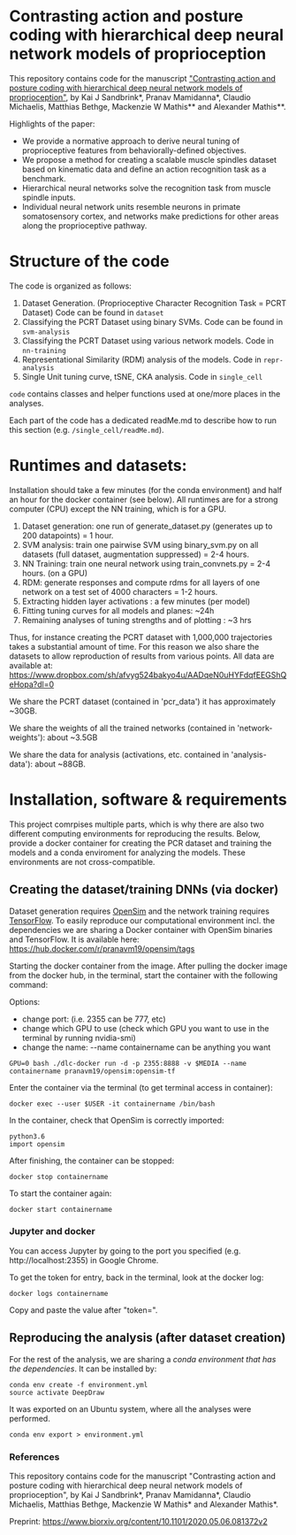 # Contrasting action and posture coding with hierarchical deep neural network models of proprioception

This repository contains code for the manuscript ["Contrasting action and posture coding with hierarchical deep neural network models of proprioception"](https://www.biorxiv.org/content/10.1101/2020.05.06.081372v3), by Kai J Sandbrink*, Pranav Mamidanna*, Claudio Michaelis, Matthias Bethge, Mackenzie W Mathis** and Alexander Mathis**.

Highlights of the paper:

- We provide a normative approach to derive neural tuning of proprioceptive features from behaviorally-defined objectives.
- We propose a method for creating a scalable muscle spindles dataset based on kinematic data and define an action recognition task as a benchmark.
- Hierarchical neural networks solve the recognition task from muscle spindle inputs.
- Individual neural network units resemble neurons in primate somatosensory cortex, and networks make predictions for other areas along the proprioceptive pathway.

# Structure of the code

The code is organized as follows:

1. Dataset Generation. (Proprioceptive Character Recognition Task = PCRT Dataset) Code can be found in `dataset`
2. Classifying the PCRT Dataset using binary SVMs. Code can be found in `svm-analysis`
3. Classifying the PCRT Dataset using various network models. Code in `nn-training`
4. Representational Similarity (RDM) analysis of the models. Code in `repr-analysis`
5. Single Unit tuning curve, tSNE, CKA analysis. Code in `single_cell`

`code` contains classes and helper functions used at one/more places in the analyses.

Each part of the code has a dedicated readMe.md to describe how to run this section (e.g. `/single_cell/readMe.md`).

# Runtimes and datasets:

Installation should take a few minutes (for the conda environment) and half an hour for the docker container (see below). All runtimes are for a strong computer (CPU) except the NN training, which is for a GPU.

1. Dataset generation: one run of generate_dataset.py (generates up to 200 datapoints) = 1 hour.
2. SVM analysis: train one pairwise SVM using binary_svm.py on all datasets (full dataset, augmentation suppressed) = 2-4 hours.
3. NN Training: train one neural network using train_convnets.py = 2-4 hours. (on a GPU)
4. RDM: generate responses and compute rdms for all layers of one network on a test set of 4000 characters = 1-2 hours.
5. Extracting hidden layer activations : a few minutes (per model)
6. Fitting tuning curves for all models and planes: ~24h
7. Remaining analyses of tuning strengths and of plotting : ~3 hrs

Thus, for instance creating the PCRT dataset with 1,000,000 trajectories takes a substantial amount of time. For this reason we also share the datasets to allow reproduction of results from various points. All data are available at:
https://www.dropbox.com/sh/afvyg524bakyo4u/AADqeN0uHYFdqfEEGShQeHopa?dl=0

We share the PCRT dataset (contained in 'pcr_data') it has approximately ~30GB.

We share the weights of all the trained networks (contained in 'network-weights'): about ~3.5GB

We share the data for analysis (activations, etc. contained in 'analysis-data'): about ~88GB.

# Installation, software & requirements

This project comrpises multiple parts, which is why there are also two different computing environments for reproducing the results. Below, provide a docker container for creating the PCR dataset and training the models and a conda enviroment for analyzing the models. These environments are not cross-compatible. 

## Creating the dataset/training DNNs (via docker)

Dataset generation requires [OpenSim](https://opensim.stanford.edu/) and the network training requires [TensorFlow](https://www.tensorflow.org/). To easily reproduce our computational environment incl. the dependencies we are sharing a Docker container with OpenSim binaries and TensorFlow. It is available here: https://hub.docker.com/r/pranavm19/opensim/tags

Starting the docker container from the image. After pulling the docker image from the docker hub, in the terminal, start the container with the following command:

Options:

* change port: (i.e. 2355 can be 777, etc)
* change which GPU to use (check which GPU you want to use in the terminal by running nvidia-smi)
* change the name: --name containername can be anything you want

```
GPU=0 bash ./dlc-docker run -d -p 2355:8888 -v $MEDIA --name containername pranavm19/opensim:opensim-tf
```

Enter the container via the terminal (to get terminal access in container):

```
docker exec --user $USER -it containername /bin/bash
```

In the container, check that OpenSim is correctly imported:

```
python3.6
import opensim
```

After finishing, the container can be stopped:

```
docker stop containername
```

To start the container again:

```
docker start containername
```

### Jupyter and docker

You can access Jupyter by going to the port you specified (e.g. http://localhost:2355) in Google Chrome. 

To get the token for entry, back in the terminal, look at the docker log:

```
docker logs containername 
```

Copy and paste the value after "token=". 


## Reproducing the analysis (after dataset creation) 

For the rest of the analysis, we are sharing a *conda environment that has the dependencies*. It can be installed by:

```
conda env create -f environment.yml
source activate DeepDraw
```

It was exported on an Ubuntu system, where all the analyses were performed.
```
conda env export > environment.yml
```
### References

This repository contains code for the manuscript "Contrasting action and posture coding with hierarchical deep neural network models of proprioception", by Kai J Sandbrink*, Pranav Mamidanna*, Claudio Michaelis, Matthias Bethge, Mackenzie W Mathis* and Alexander Mathis*.

Preprint: https://www.biorxiv.org/content/10.1101/2020.05.06.081372v2

